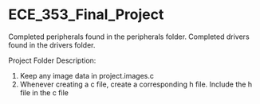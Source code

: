 # ECE_353_Final_Project

Completed peripherals found in the peripherals folder. Completed drivers found in the drivers folder. 

Project Folder Description: 

1. Keep any image data in project.images.c
2. Whenever creating a c file, create a corresponding h file. Include the h file in the c file
